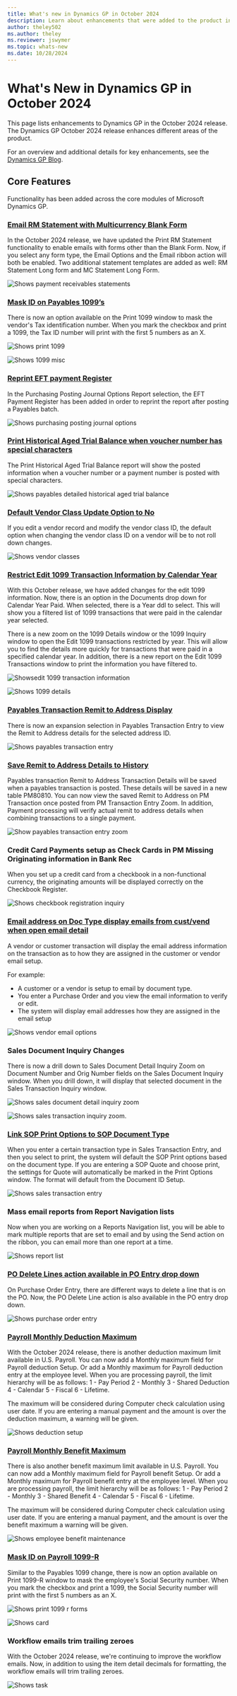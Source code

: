```yaml
---
title: What's new in Dynamics GP in October 2024
description: Learn about enhancements that were added to the product in the October 2024 release of Dynamics GP.
author: theley502
ms.author: theley
ms.reviewer: jswymer
ms.topic: whats-new
ms.date: 10/28/2024
---
```

# What's New in Dynamics GP in October 2024

This page lists enhancements to Dynamics GP in the October 2024 release. The Dynamics GP October 2024 release enhances different areas of the product.

For an overview and additional details for key enhancements, see the [Dynamics GP Blog](https://community.dynamics.com/blogs/post/?postid=da2b849a-e349-ef11-a317-6045bda6fe6a).

## Core Features

Functionality has been added across the core modules of Microsoft Dynamics GP.

### [Email RM Statement with Multicurrency Blank Form](https://community.dynamics.com/blogs/post/?postid=2c9db82f-e392-ef11-ac21-6045bdd6e4e4)

In the October 2024 release, we have updated the Print RM Statement functionality to enable emails with forms other than the Blank Form. Now, if you select any form type, the Email Options and the Email ribbon action will both be enabled. Two additional statement templates are added as well: RM Statement Long form and MC Statement Long Form.

![Shows payment receivables statements](media/print-receivables-statements.png)

### [Mask ID on Payables 1099’s](https://community.dynamics.com/blogs/post/?postid=5db16425-a985-ef11-ac21-6045bdff8c1d)

There is now an option available on the Print 1099 window to mask the vendor's Tax identification number. When you mark the checkbox and print a 1099, the Tax ID number will print with the first 5 numbers as an X.

![Shows print 1099](media/print-1099.png)

![Shows 1099 misc](media/1099-misc.png)

### [Reprint EFT payment Register](https://community.dynamics.com/blogs/post/?postid=3e051c5c-aa81-ef11-ac20-7c1e521b8a6e)

In the Purchasing Posting Journal Options Report selection, the EFT Payment Register has been added in order to reprint the report after posting a Payables batch.  

![Shows purchasing posting journal options](media\purchasing-posting-journal-options.png)

### [Print Historical Aged Trial Balance when voucher number has special characters](https://community.dynamics.com/blogs/post/?postid=c8902719-4087-ef11-ac21-00224828b1f8)

The Print Historical Aged Trial Balance report will show the posted information when a voucher number or a payment number is posted with special characters.

![Shows payables detailed historical aged trial balance](media/payables-detailed-hist-aged-trial-balance.png)

### [Default Vendor Class Update Option to No](https://community.dynamics.com/blogs/post/?postid=884b6c34-4281-ef11-ac21-7c1e520da679)

If you edit a vendor record and modify the vendor class ID, the default option when changing the vendor class ID on a vendor will be to not roll down changes.

![Shows vendor classes](media/vendor-classes.png)

### [Restrict Edit 1099 Transaction Information by Calendar Year](https://community.dynamics.com/blogs/post/?postid=eb6d31ec-1c8b-ef11-ac21-7c1e520a09df)

With this October release, we have added changes for the edit 1099 information.  Now, there is an option in the Documents drop down for Calendar Year Paid. When selected, there is a Year ddl to select. This will show you a filtered list of 1099 transactions that were paid in the calendar year selected.

There is a new zoom on the 1099 Details window or the 1099 Inquiry window to open the Edit 1099 transactions restricted by year. This will allow you to find the details more quickly for transactions that were paid in a specified calendar year. In addition, there is a new report on the Edit 1099 Transactions window to print the information you have filtered to.

![Showsedit 1099 transaction information](media/edit-1099-transaction-information.png)

![Shows 1099 details](media/1099-details.png)

### [Payables Transaction Remit to Address Display](https://community.dynamics.com/blogs/post/?postid=8b53391d-268c-ef11-ac21-7c1e5214cdcc)

There is now an expansion selection in Payables Transaction Entry to view the Remit to Address details for the selected address ID.

![Shows payables transaction entry](media/payables-transaction-entry.png)

### [Save Remit to Address Details to History](https://community.dynamics.com/blogs/post/?postid=6a45c6ac-8091-ef11-ac20-7c1e525a7593)

Payables transaction Remit to Address Transaction Details will be saved when a payables transaction is posted. These details will be saved in a new table PM80810. You can now view the saved Remit to Address on PM Transaction once posted from PM Transaction Entry Zoom. In addition, Payment processing will verify actual remit to address details when combining transactions to a single payment.

![Show payables transaction entry zoom](media/payables-transaction-entry-zoom.png)

### Credit Card Payments setup as Check Cards in PM Missing Originating information in Bank Rec

When you set up a credit card from a checkbook in a non-functional currency, the originating amounts will be displayed correctly on the Checkbook Register.

![Shows checkbook registration inquiry](media/checkbook-registration-inquiry.png)

### [Email address on Doc Type display emails from cust/vend when open email detail](https://community.dynamics.com/blogs/post/?postid=f19303c9-e892-ef11-ac21-6045bdd6e4e4)

A vendor or customer transaction will display the email address information on the transaction as to how they are assigned in the customer or vendor email setup.

For example:

* A customer or a vendor is setup to email by document type.
* You enter a Purchase Order and you view the email information to verify or edit.
* The system will display email addresses how they are assigned in the email setup

![Shows vendor email options](media/VENDORFETEMAIL.png)


### Sales Document Inquiry Changes

There is now a drill down to Sales Document Detail Inquiry Zoom on Document Number and Orig Number fields on the Sales Document Inquiry window. When you drill down, it will display that selected document in the Sales Transaction Inquiry window.

![Shows sales document detail inquiry zoom](media/sales-document-deatil-inquiry-zoom.png)

![Shows sales transaction inquiry zoom.](media/sales-transaction-inquiry-zoom.png)

### [Link SOP Print Options to SOP Document Type](https://community.dynamics.com/blogs/post/?postid=33422288-6f95-ef11-8a69-7c1e52170f9d)

When you enter a certain transaction type in Sales Transaction Entry, and then you select to print, the system will default the SOP Print options based on the document type. If you are entering a SOP Quote and choose print, the settings for Quote will automatically be marked in the Print Options window. The format will default from the Document ID Setup.

![Shows sales transaction entry](media/sales-transaction-entry.png)

### Mass email reports from Report Navigation lists

Now when you are working on a Reports Navigation list, you will be able to mark multiple reports that are set to email and by using the Send action on the ribbon, you can email more than one report at a time.

![Shows report list](media/report-list.png)

### [PO Delete Lines action available in PO Entry drop down](https://community.dynamics.com/blogs/post/?postid=aa36b13f-6d95-ef11-8a69-7c1e52687320)

On Purchase Order Entry, there are different ways to delete a line that is on the PO. Now, the PO Delete Line action is also available in the PO entry drop down.

![Shows purchase order entry](media/purchase-order-entry.png)

### [Payroll Monthly Deduction Maximum](https://community.dynamics.com/blogs/post/?postid=5851c245-eb92-ef11-ac21-6045bdd6e4e4)

With the October 2024 release, there is another deduction maximum limit available in U.S. Payroll. You can now add a Monthly maximum field for Payroll deduction Setup. Or add a Monthly maximum for Payroll deduction entry at the employee level. When you are processing payroll, the limit hierarchy will be as follows: 1 - Pay Period 2 - Monthly 3 - Shared Deduction 4 - Calendar 5 - Fiscal 6 - Lifetime.

The maximum will be considered during Computer check calculation using user date. If you are entering a manual payment and the amount is over the deduction maximum, a warning will be given.

![Shows deduction setup](media/deduction-setup.png)

### [Payroll Monthly Benefit Maximum](https://community.dynamics.com/blogs/post/?postid=5851c245-eb92-ef11-ac21-6045bdd6e4e4)

There is also another benefit maximum limit available in U.S. Payroll. You can now add a Monthly maximum field for Payroll benefit Setup. Or add a Monthly maximum for Payroll benefit entry at the employee level. When you are processing payroll, the limit hierarchy will be as follows: 1 - Pay Period 2 - Monthly 3 - Shared Benefit 4 - Calendar 5 - Fiscal 6 - Lifetime.

The maximum will be considered during Computer check calculation using user date. If you are entering a manual payment, and the amount is over the benefit maximum a warning will be given.

![Shows employee benefit maintenance](media/employee-benefit-maintenance.png)

### [Mask ID on Payroll 1099-R](https://community.dynamics.com/blogs/post/?postid=0262fe91-3886-ef11-ac20-6045bded115c)

Similar to the Payables 1099 change, there is now an option available on Print 1099-R window to mask the employee's Social Security number. When you mark the checkbox and print a 1099, the Social Security number will print with the first 5 numbers as an X.

![Shows print 1099 r forms](media/print-1099-r-forms.png)

![Shows card](media/card.png)

### Workflow emails trim trailing zeroes

With the October 2024 release, we're continuing to improve the workflow emails. Now, in addition to using the item detail decimals for formatting, the workflow emails will trim trailing zeroes.

![Shows task](media/task.png)
